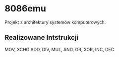 # 8086emu
Projekt z architektury systemów komputerowych.

## Realizowane Intstrukcji
MOV, XCHG ADD, DIV, MUL, AND, OR, XOR, INC, DEC 